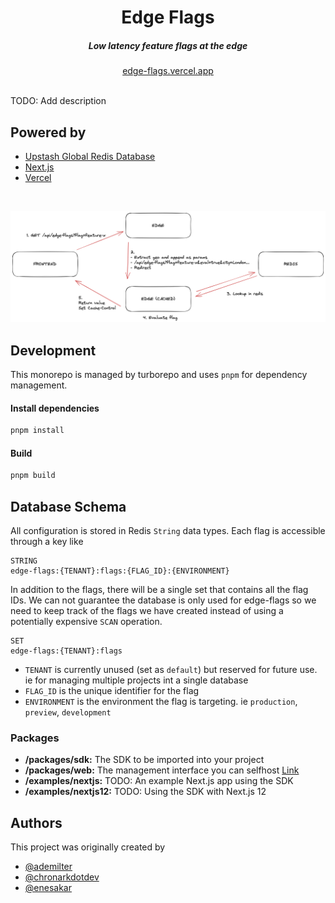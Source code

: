 <div align="center">
    <h1 align="center">Edge Flags</h1>
    <h5>Low latency feature flags at the edge</h5>
</div>

<div align="center">
  <a href="https://edge-flags.vercel.app/">edge-flags.vercel.app</a>
</div>
<br/>


TODO: Add description

## Powered by

- [Upstash Global Redis Database](https://docs.upstash.com/redis/features/globaldatabase)
- [Next.js](https://nextjs.org) 
- [Vercel](https://vercel.com)

<br/>




![Arch](img/arch.png)

## Development

This monorepo is managed by turborepo and uses `pnpm` for dependency management.

#### Install dependencies

```bash
pnpm install
```

#### Build
  
```bash
pnpm build
```

## Database Schema

All configuration is stored in Redis `String` data types. Each flag is accessible through a key like

```
STRING
edge-flags:{TENANT}:flags:{FLAG_ID}:{ENVIRONMENT}
```
In addition to the flags, there will be a single set that contains all the flag IDs.
We can not guarantee the database is only used for edge-flags so we need to keep track of the flags we have created instead of using a potentially expensive `SCAN` operation.
```
SET 
edge-flags:{TENANT}:flags
```

- `TENANT` is currently unused (set as `default`) but reserved for future use. ie for managing multiple projects int a single database
- `FLAG_ID` is the unique identifier for the flag
- `ENVIRONMENT` is the environment the flag is targeting. ie `production`, `preview`, `development`

### Packages

- **/packages/sdk:** The SDK to be imported into your project
- **/packages/web:** The management interface you can selfhost [Link](https://edge-flags.vercel.app)
- **/examples/nextjs:** TODO: An example Next.js app using the SDK
- **/examples/nextjs12:** TODO: Using the SDK with Next.js 12 

## Authors

This project was originally created by
- [@ademilter](https://twitter.com/ademilter)
- [@chronarkdotdev](https://twitter.com/chronarkdotdev)
- [@enesakar](https://twitter.com/enesakar)







